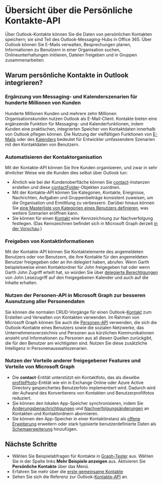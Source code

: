 # <a name="outlook-personal-contacts-api-overview"></a>Übersicht über die Persönliche Kontakte-API

Über Outlook-Kontakte können Sie die Daten von persönlichen Kontakten speichern; sie sind Teil des Outlook-Messaging-Hubs in Office 365. Über Outlook können Sie E-Mails verwalten, Besprechungen planen, Informationen zu Benutzern in einer Organisation suchen, Onlineunterhaltungen initiieren, Dateien freigeben und in Gruppen zusammenarbeiten.

## <a name="why-integrate-with-outlook-personal-contacts"></a>Warum persönliche Kontakte in Outlook integrieren?

### <a name="complement-messaging-and-calendaring-scenarios-for-hundreds-of-millions-of-customers"></a>Ergänzung von Messaging- und Kalenderszenarien für hunderte Millionen von Kunden

Hunderte Millionen Kunden und mehrere zehn Millionen Organisationskunden nutzen Outlook als E-Mail-Client. Kontakte bieten eine ergänzende Funktion für Messaging- und Kalenderfunktionen, indem Kunden eine praktischen, integrierten Speicher von Kontaktdaten innerhalb von Outlook pflegen können. Die Nutzung der vielfältigen Funktionen von [E-Mails](outlook-mail-concept-overview.md) oder des [Kalenders](outlook-calendar-concept-overview.md) bedeutet für Entwickler umfassendere Szenarien mit den Kontaktdaten von Benutzern.


### <a name="automate-contact-organization"></a>Automatisieren der Kontaktorganisation

Mit der Kontakte-API können Sie Ihre Kunden organisieren, und zwar in sehr ähnlicher Weise wie die Kunden dies selbst über Outlook tun:

- Ähnlich wie bei der Kundenoberfläche können Sie [contact](../api-reference/v1.0/resources/contact.md)-Instanzen erstellen und diese [contactFolder](../api-reference/v1.0/resources/contactfolder.md)-Objekten zuordnen.
- Mit der Kontakte-API können Sie Kategorien, Kontakte, Ereignisse, Nachrichten, Aufgaben und Gruppenbeiträge konsistent zuweisen, um die Organisation und Ermittlung zu verbessern. Darüber hinaus können Sie [eine Masterliste von Kategorien eines Benutzers definieren](../api-reference/v1.0/api/outlookuser_post_mastercategories.md), was weitere Szenarien eröffnen kann.
- Sie können für einen [Kontakt](../api-reference/v1.0/resources/contact.md) eine Kennzeichnung zur Nachverfolgung festlegen. (Das Kennzeichnen befindet sich in Microsoft Graph derzeit [in der Vorschau](versioning_and_support.md#beta-version).)


### <a name="share-contact-information"></a>Freigeben von Kontaktinformationen

Mit der Kontakte-API können Sie Kontaktelemente des angemeldeten Benutzers oder von Benutzern, die ihre Kontakte für den angemeldeten Benutzer freigegeben oder an ihn delegiert haben, abrufen. Wenn Garth beispielsweise einen Kontaktordner für John freigegeben hat oder wenn Garth John Zugriff erteilt hat, so würden Sie über [delegierte Berechtigungen](permissions_reference.md#delegated-permissions-application-permissions-and-effective-permissions) von John Lesezugriff auf den freigegebenen Kalender und auch auf die Inhalte erhalten.


### <a name="leverage-people-api-in-microsoft-graph-to-make-better-use-of-all-people-data"></a>Nutzen der Personen-API in Microsoft Graph zur besseren Ausnutzung aller Personendaten

Sie können die normalen CRUD-Vorgänge für einen Outlook-[Kontakt](../api-reference/v1.0/resources/contact.md) zum Erstellen und Verwalten von Kontakten verwenden. Im Rahmen von Microsoft Graph können Sie auch die [Personen-API](people_example.md) verwenden, die sich die Outlook-Kontakte eines Benutzers sowie die sozialen Netzwerke, das Unternehmensverzeichnis und Personen aus kürzlichen Kommunikationen ansieht und Informationen zu Personen aus all diesen Quellen zurückgibt, die für den Benutzer am wichtigsten sind. Nutzen Sie diese zusätzliche Intelligenz in Personenauswahlszenarien.


### <a name="take-advantage-of-other-shared-features-and-conveniences-in-microsoft-graph"></a>Nutzen der Vorteile anderer freigegebener Features und Vorteile von Microsoft Graph

- Die **contact**-Entität unterstützt ein Kontaktfoto, das als dieselbe [profilePhoto](../api-reference/v1.0/resources/profilephoto.md)-Entität wie ein in Exchange Online oder Azure Active Directory gespeichertes Benutzerfoto implementiert wird. Dadurch wird der Aufwand des Konvertierens von Kontakten und Benutzerprofilfotos reduziert.
- Sie können den lokalen App-Speicher synchronisieren, indem Sie [Änderungsbenachrichtigungen](../api-reference/v1.0/resources/webhooks.md) und [Nachverfolgungsänderungen](delta_query_overview.md) an Kontakten und Kontaktordnern abonnieren.
- Sie können den App-Speicher in einer Kontaktinstanz als [offene Erweiterung](extensibility_overview.md#open-extensions) erweitern oder stark typisierte benutzerdefinierte Daten als [Schemaerweiterung](extensibility_overview.md#schema-extensions) hinzufügen.


## <a name="next-steps"></a>Nächste Schritte

- Wählen Sie Beispielabfragen für Kontakte in [Graph-Tester](https://developer.microsoft.com/graph/graph-explorer/?request=me%2Fcontacts&version=v1.0) aus. Wählen Sie in der Spalte links **Mehr Beispiele anzeigen** aus. Aktivieren Sie **Persönliche Kontakte** über das Menü.
- Erfahren Sie mehr über die [erste gemeinsame Kontakte](outlook-get-shared-contacts-folders.md)
- Sehen Sie sich die Referenz zur Outlook-[Kontakte-API](../api-reference/v1.0/resources/contact.md) an.
